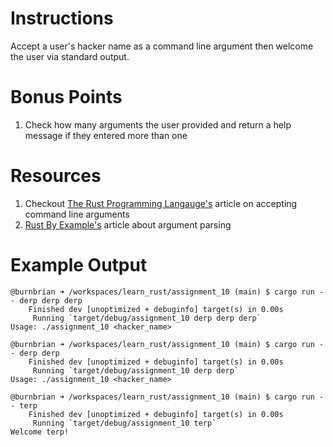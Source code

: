 # Instructions
Accept a user's hacker name as a command line argument then welcome the user via standard output.

# Bonus Points
1. Check how many arguments the user provided and return a help message if they entered more than one

# Resources
1. Checkout [The Rust Programming Langauge's](https://doc.rust-lang.org/book/ch12-01-accepting-command-line-arguments.html) article on accepting command line arguments
2. [Rust By Example's](https://doc.rust-lang.org/rust-by-example/std_misc/arg/matching.html) article about argument parsing

# Example Output
```terminal_session
@burnbrian ➜ /workspaces/learn_rust/assignment_10 (main) $ cargo run -- derp derp derp
    Finished dev [unoptimized + debuginfo] target(s) in 0.00s
     Running `target/debug/assignment_10 derp derp derp`
Usage: ./assignment_10 <hacker_name>

@burnbrian ➜ /workspaces/learn_rust/assignment_10 (main) $ cargo run -- derp derp
    Finished dev [unoptimized + debuginfo] target(s) in 0.00s
     Running `target/debug/assignment_10 derp derp`
Usage: ./assignment_10 <hacker_name>

@burnbrian ➜ /workspaces/learn_rust/assignment_10 (main) $ cargo run -- terp
    Finished dev [unoptimized + debuginfo] target(s) in 0.00s
     Running `target/debug/assignment_10 terp`
Welcome terp!
```